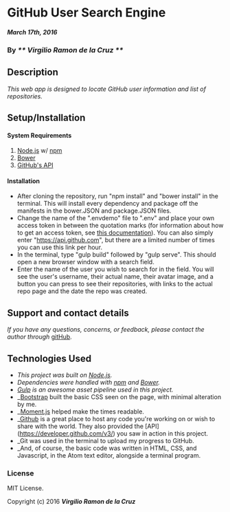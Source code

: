 # GitHub User Search Engine

#### _March 17th, 2016_

### By _** Virgilio Ramon de la Cruz **_

## Description

_This web app is designed to locate GitHub user information and list of repositories._

## Setup/Installation

#### System Requirements

1. [Node.js](https://nodejs.org/en/) w/ [npm](https://www.npmjs.com/)
2. [Bower](http://bower.io/)
3. [GitHub's API](https://developer.github.com/v3/)

#### Installation

* After cloning the repository, run "npm install" and "bower install" in the terminal. This will install every dependency and package off the manifests in the bower.JSON and package.JSON files.
* Change the name of the ".envdemo" file to ".env" and place your own access token in between the quotation marks (for information about how to get an access token, see [this documentation](https://github.com/blog/1509-personal-api-tokens)). You can also simply enter "https://api.github.com", but there are a limited number of times you can use this link per hour.
* In the terminal, type "gulp build" followed by "gulp serve". This should open a new browser window with a search field.
* Enter the name of the user you wish to search for in the field. You will see the user's username, their actual name, their avatar image, and a button you can press to see their repositories, with links to the actual repo page and the date the repo was created.

## Support and contact details

_If you have any questions, concerns, or feedback, please contact the author through_ [gitHub](https://github.com/vrdlc/).

## Technologies Used

* _This project was built on [Node.js](https://nodejs.org/en/)._
* _Dependencies were handled with [npm](https://www.npmjs.com/) and [Bower](http://bower.io/)._
* _[Gulp](http://gulpjs.com/) is an awesome asset pipeline used in this project._
* _[Bootstrap](http://getbootstrap.com/) built the basic CSS seen on the page, with minimal alteration by me.
* _[Moment.js](http://momentjs.com/) helped make the times readable.
* _[Github](https://www.github.com) is a great place to host any code you're working on or wish to share with the world. They also provided the [API] (https://developer.github.com/v3/) you saw in action in this project.
* _Git was used in the terminal to upload my progress to GitHub.
* _And, of course, the basic code was written in HTML, CSS, and Javascript, in the Atom text editor, alongside a terminal program.



### License

MIT License.

Copyright (c) 2016 **_Virgilio Ramon de la Cruz_**
